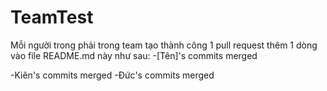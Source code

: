 # TeamTest
Mỗi người trong phải trong team tạo thành công 1 pull request thêm 1 dòng vào file README.md này như sau: -[Tên]'s commits merged

-Kiên's commits merged
-Đức's commits merged
